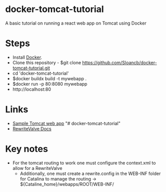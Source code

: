 # docker-tomcat-tutorial
A basic tutorial on running a react web app on Tomcat using Docker

# Steps
* Install [Docker](https://docs.docker.com/install/).
* Clone this repository - $git clone https://github.com/Sloancb/docker-tomcat-tutorial.git
* cd 'docker-tomcat-tutorial'
* $docker buildx build -t mywebapp .
* $docker run -p 80:8080 mywebapp
* http://localhost:80

# Links
* [Sample Tomcat web app](https://tomcat.apache.org/tomcat-8.0-doc/appdev/sample/)
"# docker-tomcat-tutorial"
* [RewriteValve Docs](https://tomcat.apache.org/tomcat-9.0-doc/rewrite.html)

# Key notes
* For the tomcat routing to work one must configure the context.xml to allow for a RewriteValve
  * Additionally, one must create a rewrite.config in the WEB-INF folder for Catalina to manage the routing -> ${Cataline_home}/webapps/ROOT/WEB-INF/
